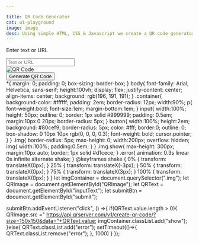 ```yaml
---

title: QR Code Generator
cat: ui-playground
image: image
desc: Using simple HTML, CSS & Javascript we create a QR code generator. 
---
```


<html-code>
<div class="container">
    <p>Enter text or URL</p>
    <input type="text" placeholder="Text or URL" id="inputText"/>
    <div class="img">
        <img src="" alt="QR Code" id="QRImage"/>
    </div>
    <button type="button" id="submit">Generate QR Code</button>
</div>
</html-code>

<css-code>
*{
    margin: 0;
    padding: 0;
    box-sizing: border-box;
}
body{
    font-family: Arial, Helvetica, sans-serif;
    height:100vh;
    display: flex;
    justify-content: center;
    align-items: center;
    background: rgb(196, 191, 191);
}
.container{
    background-color: #ffffff;
    padding: 2em;
    border-radius: 12px;
    width:90%;
    p{
        font-weight:bold;
        font-size:1em;
        margin-bottom:1em;
    }
    input{
        width:100%;
        height: 50px;
        outline: 0;
        border: 1px solid #999999;
        padding: 0.5em;
        margin:10px 0 20px;
        border-radius: 5px;
    }
    button{
        width:100%;
        height:2em;
        background: #80cef9;
        border-radius: 5px;
        color: #fff;
        border:0;
        outline: 0;
        box-shadow: 0 10px 10px rgb(0, 0, 0, 0.3);
        font-weight: bold;
        cursor:pointer;
    }
}
.img{
    border-radius: 5px;
    max-height: 0;
    width:200px;
    overflow: hidden; 
    img{
        width:100%;
        padding:0.5em;
    } 
}
.img.show{
        max-height: 300px;
        margin:10px auto;
        border: 1px solid #d1cece;
}
.error{
    animation: 0.3s linear 0s infinite alternate shake;
}
@keyframes shake {
    0% {
        transform: translateX(0px);
    }
    25% {
        transform: translateX(-3px);
    }
    50% {
        transform: translateX(0px);
    }
    75% {
        transform: translateX(3px);
    }
    100% {
        transform: translateX(0px);
    }
}


</css-code>

<js-code>
let imgContainer = document.querySelector(".img");
let QRImage = document.getElementById("QRImage");
let QRText = document.getElementById("inputText");
let submitBtn = document.getElementById("submit");

submitBtn.addEventListener("click", () =>{
    if(QRText.value.length > 0){
        QRImage.src =" https://api.qrserver.com/v1/create-qr-code/?size=150x150&data="+QRText.value;
        imgContainer.classList.add("show");
    }else{
        QRText.classList.add("error");
        setTimeout(()=>{
             QRText.classList.remove("error");
        }, 1000)
    }
});
</js-code>